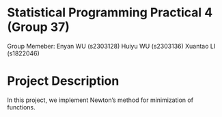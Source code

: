 # Statistical Programming Practical 4 (Group 37)

Group Memeber: 
Enyan WU (s2303128)
Huiyu WU (s2303136)
Xuantao LI (s1822046)

# Project Description

In this project, we implement Newton’s method for minimization of functions.
